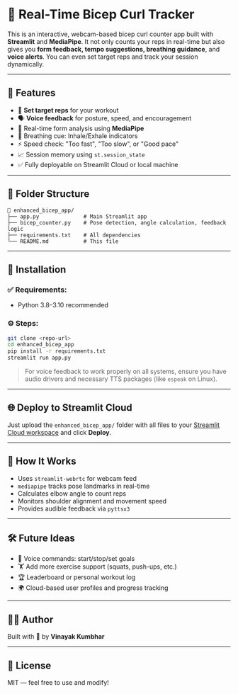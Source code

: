
# 💪 Real-Time Bicep Curl Tracker

This is an interactive, webcam-based bicep curl counter app built with **Streamlit** and **MediaPipe**. It not only counts your reps in real-time but also gives you **form feedback, tempo suggestions, breathing guidance**, and **voice alerts**. You can even set target reps and track your session dynamically.

---

## 🚀 Features

- 🎯 **Set target reps** for your workout
- 🗣️ **Voice feedback** for posture, speed, and encouragement
- 🧠 Real-time form analysis using **MediaPipe**
- 🧘 Breathing cue: Inhale/Exhale indicators
- ⚡ Speed check: "Too fast", "Too slow", or "Good pace"
- 📈 Session memory using `st.session_state`
- ✅ Fully deployable on Streamlit Cloud or local machine

---

## 📂 Folder Structure

```
📁 enhanced_bicep_app/
├── app.py              # Main Streamlit app
├── bicep_counter.py    # Pose detection, angle calculation, feedback logic
├── requirements.txt    # All dependencies
└── README.md           # This file
```

---

## 🧪 Installation

### ✅ Requirements:
- Python 3.8–3.10 recommended

### ⚙️ Steps:
```bash
git clone <repo-url>
cd enhanced_bicep_app
pip install -r requirements.txt
streamlit run app.py
```

> For voice feedback to work properly on all systems, ensure you have audio drivers and necessary TTS packages (like `espeak` on Linux).

---

## 🌐 Deploy to Streamlit Cloud

Just upload the `enhanced_bicep_app/` folder with all files to your [Streamlit Cloud workspace](https://streamlit.io/cloud) and click **Deploy**.

---

## 🧠 How It Works

- Uses `streamlit-webrtc` for webcam feed
- `mediapipe` tracks pose landmarks in real-time
- Calculates elbow angle to count reps
- Monitors shoulder alignment and movement speed
- Provides audible feedback via `pyttsx3`

---

## 🛠️ Future Ideas

- 🎤 Voice commands: start/stop/set goals
- 🏋️ Add more exercise support (squats, push-ups, etc.)
- 🏆 Leaderboard or personal workout log
- 🌍 Cloud-based user profiles and progress tracking

---

## 🧑‍💻 Author

Built with 💪 by **Vinayak Kumbhar**

---

## 📃 License

MIT — feel free to use and modify!
